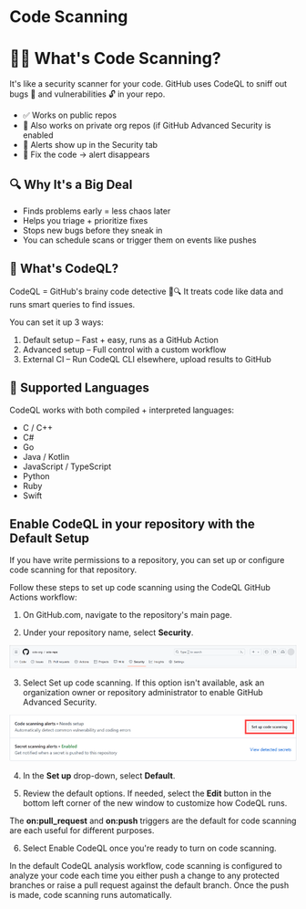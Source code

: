 <!-- Copied from 09-CodeScanning.md -->
# Code Scanning

# 🕵️‍♀️ What's Code Scanning?
It's like a security scanner for your code.
GitHub uses CodeQL to sniff out bugs 🐛 and vulnerabilities 🔓 in your repo.
- ✅ Works on public repos
- 🔐 Also works on private org repos (if GitHub Advanced Security is enabled
- 🚨 Alerts show up in the Security tab
- 🧹 Fix the code → alert disappears

## 🔍 Why It's a Big Deal
- Finds problems early = less chaos later
- Helps you triage + prioritize fixes
- Stops new bugs before they sneak in
- You can schedule scans or trigger them on events like pushes

## 🧠 What's CodeQL?
CodeQL = GitHub's brainy code detective 🧠🔍
It treats code like data and runs smart queries to find issues.

You can set it up 3 ways:

1. Default setup – Fast + easy, runs as a GitHub Action
2. Advanced setup – Full control with a custom workflow
3. External CI – Run CodeQL CLI elsewhere, upload results to GitHub

## 🧬 Supported Languages
CodeQL works with both compiled + interpreted languages:

- C / C++
- C#
- Go
- Java / Kotlin
- JavaScript / TypeScript
- Python
- Ruby
- Swift

## Enable CodeQL in your repository with the Default Setup
If you have write permissions to a repository, you can set up or configure code scanning for that repository.

Follow these steps to set up code scanning using the CodeQL GitHub Actions workflow:

1. On GitHub.com, navigate to the repository's main page.

2. Under your repository name, select **Security**.

![Security Tab](../assets/2-security-tab-screenshot.png)

3. Select Set up code scanning. If this option isn't available, ask an organization owner or repository administrator to enable GitHub Advanced Security.

![Set Up Code Scanning](../assets/3-set-up-code-scanning-button-screenshot.png)

4. In the **Set up** drop-down, select **Default**.

5. Review the default options. If needed, select the **Edit** button in the bottom left corner of the new window to customize how CodeQL runs.

The **on:pull_request** and **on:push** triggers are the default for code scanning are each useful for different purposes. 

6. Select Enable CodeQL once you're ready to turn on code scanning.

In the default CodeQL analysis workflow, code scanning is configured to analyze your code each time you either push a change to any protected branches or raise a pull request against the default branch. Once the push is made, code scanning runs automatically.
